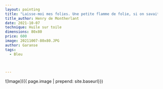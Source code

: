 ```yaml
---
layout: painting
title: "Laisse-moi mes folies. Une petite flamme de folie, si on savait comme la vie s'en éclaire !"       
title_author: Henry de Montherlant
date: 2021-10-07
technique: Huile sur toile
dimensions: 80x80
price: 600
image: 20211007-80x80.JPG
author: Garanse
tags:
  - Bleu
  
  
  
---
```

![Image]({{ page.image | prepend: site.baseurl}})

